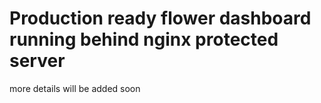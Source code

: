 
# Production ready flower dashboard running behind nginx protected server

more details will be added soon 
